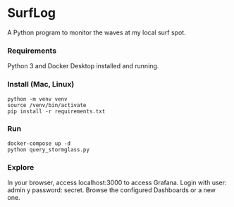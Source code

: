 # SurfLog
A Python program to monitor the waves at my local surf spot.

### Requirements
Python 3 and Docker Desktop installed and running.

### Install (Mac, Linux)
```console
python -m venv venv
source /venv/bin/activate
pip install -r requirements.txt
```

### Run
```console
docker-compose up -d
python query_stormglass.py
```

### Explore
In your browser, access localhost:3000 to access Grafana. Login with user: admin y password: secret. Browse the configured Dashboards or a new one.
